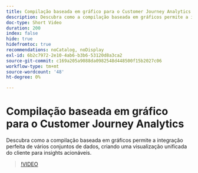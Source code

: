 ```yaml
---
title: Compilação baseada em gráfico para o Customer Journey Analytics
description: Descubra como a compilação baseada em gráficos permite a integração perfeita de vários conjuntos de dados, criando uma visualização unificada do cliente para insights acionáveis.
doc-type: Short Video
duration: 200
index: false
hide: true
hidefromtoc: true
recommendations: noCatalog, noDisplay
exl-id: 6b2c7972-2e10-4ab6-b3b6-53120d8a3ca2
source-git-commit: c169a205a9088da0982548d448500f15b2027c06
workflow-type: tm+mt
source-wordcount: '48'
ht-degree: 0%

---
```


# Compilação baseada em gráfico para o Customer Journey Analytics

Descubra como a compilação baseada em gráficos permite a integração perfeita de vários conjuntos de dados, criando uma visualização unificada do cliente para insights acionáveis.

<!-- 62_S112_3442459_199_graphbased-stitching-for-customer-journey-analytics -->
>[!VIDEO](https://video.tv.adobe.com/v/3458317/?learn=on&enablevpops=true)
